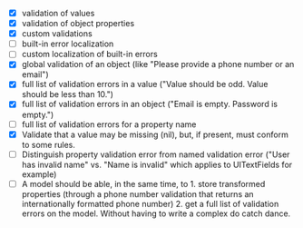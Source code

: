 - [X] validation of values
- [X] validation of object properties
- [X] custom validations
- [ ] built-in error localization
- [ ] custom localization of built-in errors
- [X] global validation of an object (like "Please provide a phone number or an email")
- [X] full list of validation errors in a value ("Value should be odd. Value should be less than 10.")
- [X] full list of validation errors in an object ("Email is empty. Password is empty.")
- [ ] full list of validation errors for a property name
- [X] Validate that a value may be missing (nil), but, if present, must conform to some rules.
- [ ] Distinguish property validation error from named validation error ("User has invalid name" vs. "Name is invalid" which applies to UITextFields for example)
- [ ] A model should be able, in the same time, to 1. store transformed properties (through a phone number validation that returns an internationally formatted phone number) 2. get a full list of validation errors on the model. Without having to write a complex do catch dance.
